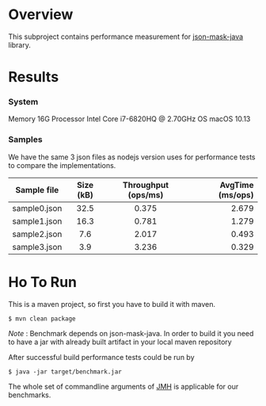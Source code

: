 # Overview
This subproject contains performance measurement for [json-mask-java]() library.

# Results

### System
Memory    16G
Processor Intel Core i7-6820HQ @ 2.70GHz
OS        macOS 10.13

### Samples
We have the same 3 json files as nodejs version uses for performance tests to compare the implementations.

|Sample file |Size (kB)|Throughput (ops/ms)|AvgTime (ms/ops)|
|------------|:-------:|:-----------------:|---------------:|
|sample0.json|32.5     |0.375              |2.679           |
|sample1.json|16.3     |0.781              |1.279           |
|sample2.json|7.6      |2.017              |0.493           |
|sample3.json|3.9      |3.236              |0.329           |

# Ho To Run
This is a maven project, so first you have to build it with maven.
```
$ mvn clean package
```
_Note_ : Benchmark depends on json-mask-java. In order to build it you need to have a jar with already built artifact in your local maven repository

After successful build performance tests could be run by
```
$ java -jar target/benchmark.jar
```

The whole set of commandline arguments of [JMH](http://openjdk.java.net/projects/code-tools/jmh/) is applicable for our benchmarks. 